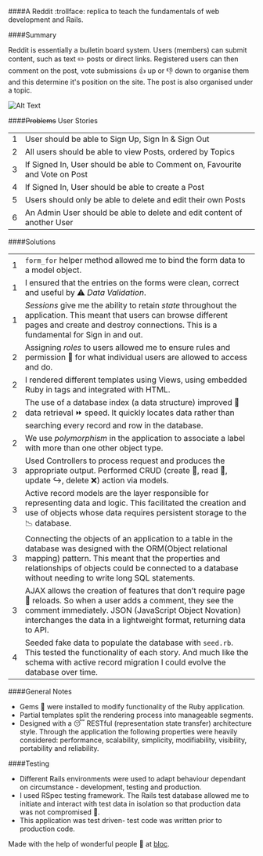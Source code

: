 ####A Reddit :trollface: replica to teach the fundamentals of web development and Rails.
 
####Summary
 
Reddit is essentially a bulletin board system. Users (members) can submit content, such as text :pencil2: posts or direct links. Registered users can then comment on the post, vote submissions :thumbsup: up or :thumbsdown: down to organise them and this determine it's position on the site. The post is also organised under a topic. 

![Alt Text](https://github.com/HocusPocus2015/bloccit/app/assets/mybloccit.gif)

####~~Problems~~ User Stories

|  |  | 
| ------------- | -----------|
| 1 | User should be able to Sign Up, Sign In & Sign Out                                                                               | 
| 2 | All users should be able to view Posts, ordered by Topics                                                                        | 
| 3 | If Signed In, User should be able to Comment on, Favourite and Vote on Post                                                      | 
| 4 | If Signed In, User should be able to create a Post                                                                               | 
| 5 | Users should only be able to delete and edit their own Posts                                                                     | 
| 6 | An Admin User should be able to delete and edit content of another User                                                          | 
 
####Solutions

|  |   |
| ------------- | -----------|
| 1 | `form_for` helper method allowed me to bind the form data to a model object. |
| 1 | I ensured that the entries on the forms were clean, correct and useful by :warning: *Data* *Validation*. |
| 1 | *Sessions* give me the ability to retain *state* throughout the application. This meant that users can  browse different pages and create and destroy connections. This is a fundamental for Sign in and out. |
| 2 |  Assigning *roles* to users allowed me to ensure rules and permission :no_entry_sign: for what individual users are allowed to access and do. | 
| 2 | I rendered different templates using Views, using embedded Ruby in tags and integrated with HTML. |
| 2 | The use of a database index (a data structure) improved :open_file_folder: data retrieval :fast_forward: speed. It quickly locates data rather than searching every record and row in the database. 
| 2 | We use *polymorphism* in the application to associate a label with more than one other object type. |
| 3 | Used Controllers to process request and produces the appropriate output. Performed CRUD (create :art:, read :book:, update :arrow_right_hook:, delete :x:) action via models. |
| 3 | Active record models are the layer responsible for representing data and logic. This facilitated the creation and use of objects whose data requires persistent storage to the :chart_with_downwards_trend: database. |
| 3 | Connecting the objects of an application to a table in the database was designed with the ORM(Object relational mapping) pattern. This meant that the properties and relationships of objects could be connected to a database without needing to write long SQL statements. |
| 3 | AJAX allows the creation of features that don’t require page  :arrows_counterclockwise: reloads. So when a user adds a comment, they see the comment immediately. JSON (JavaScript Object Novation) interchanges the data in a lightweight format, returning data to API.  |
| 4 | Seeded fake data to populate the database with `seed.rb`. This tested the functionality of each story. And much like the schema with active record migration I could evolve the database over time. |


####General Notes

+ Gems :ring: were installed to modify functionality of the Ruby application. 
+ Partial templates split the rendering process into manageable segments. 
+ Designed with a :sleeping: RESTful (representation state transfer) architecture style. Through the application the following properties were heavily considered: performance, scalability, simplicity, modifiability, visibility, portability and reliability.

####Testing

+ Different Rails environments were used to adapt behaviour dependant on circumstance - development, testing and production.
+ I used RSpec testing framework. The Rails test database allowed me to initiate and interact with test data in isolation so that production data was not compromised :closed_lock_with_key:.
+ This application was test driven- test code was written prior to production code.


 
 Made with the help of wonderful people :gift_heart: at [bloc](http://bloc.io).
